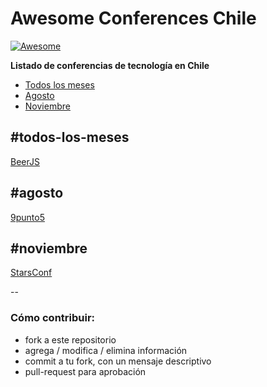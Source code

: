 # Awesome Conferences Chile

[![Awesome](https://cdn.rawgit.com/sindresorhus/awesome/d7305f38d29fed78fa85652e3a63e154dd8e8829/media/badge.svg)](https://github.com/sindresorhus/awesome)

**Listado de conferencias de tecnología en Chile**

- [Todos los meses](#todos-los-meses)
- [Agosto](#agosto)
- [Noviembre](#noviembre)

## #todos-los-meses

[BeerJS](http://www.beerjs.cl/)

## #agosto
[9punto5](http://www.9punto5.cl/)

## #noviembre
[StarsConf](http://www.starsconf.com/)

--

### Cómo contribuir:
- fork a este repositorio
- agrega / modifica / elimina información
- commit a tu fork, con un mensaje descriptivo
- pull-request para aprobación
